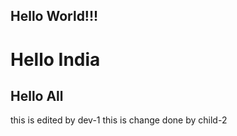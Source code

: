 ## Hello World!!!
# Hello India
## Hello All
this is edited by dev-1
this is change done by child-2
